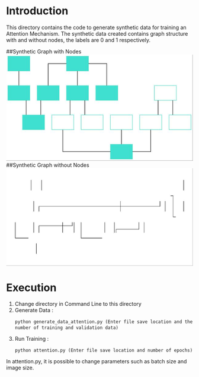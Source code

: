 # Introduction 
This directory contains the code to generate synthetic data for training an Attention Mechanism. The synthetic data created contains graph structure with and without nodes, the labels are 0 and 1 respectively.

##Synthetic Graph with Nodes
![With Nodes](with-nodes.jpg)
##Synthetic Graph without Nodes
![Without Nodes](without-nodes.jpg "With Nodes")
# Execution
1. Change directory in Command Line to this directory 
2. Generate Data : 
   ````
   python generate_data_attention.py (Enter file save location and the number of training and validation data)
   ````
3. Run Training : 
   ````
   python attention.py (Enter file save location and number of epochs)

In attention.py, it is possible to change parameters such as batch size and image size. 

